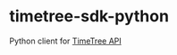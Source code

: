# timetree-sdk-python

Python client for [TimeTree API](https://developers.timetreeapp.com/en/docs/api)

